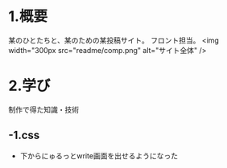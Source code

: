 # 1.概要
某のひとたちと、某のための某投稿サイト。
フロント担当。
<img width="300px src="readme/comp.png" alt="サイト全体" />

# 2.学び
制作で得た知識・技術

## -1.css
* 下からにゅるっとwrite画面を出せるようになった



